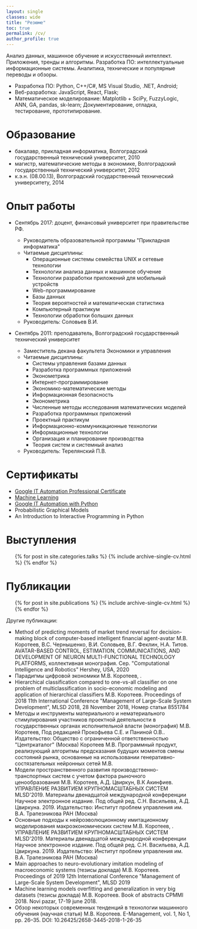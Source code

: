 ```yaml
---
layout: single
classes: wide
title: "Резюме"
toc: true
permalink: /cv/
author_profile: true 
---
```


Анализ данных, машинное обучение и искусственный интеллект. Приложения, тренды и алгоритмы.
Разработка ПО: интеллектуальные информационные системы.
Аналитика, технические и популярные переводы и обзоры.

- Разработка ПО: Python, C++/C#, MS Visual Studio, .NET, Android;
- Веб-разработка: JavaScript, React, Flask;
- Математическое моделирование: Matplotlib + SciPy, FuzzyLogic, ANN, GA, pandas, sk-learn;
Документирование, отладка, тестирование, прототипирование.

Образование
======
* бакалавр, прикладная информатика, Волгоградский государственный технический университет, 2010
* магистр, математические методы в экономике, Волгоградский государственный технический университет, 2012
* к.э.н. (08.00.13), Волгоградский государственный технический университетy, 2014

Опыт работы
======
* Сентябрь 2017: доцент, финансовый университет при правительстве РФ.
  * Руководитель образовательной программы "Прикладная информатика"
  * Читаемые дисциплины:
    - Операционные системы семейства UNIX и сетевые технологии
    - Технологии анализа данных и машинное обучение
    - Технологии разработки приложений для мобильный устройств
    - Web-программирование
    - Базы данных
    - Теория вероятностей и математическая статистика
    - Компьютерный практикум
    - Технологии обработки больших данных
  * Руководитель: Соловьев В.И.

* Сентябрь 2011: преподаватель, Волгоградский государственный технический университет
  * Заместитель декана факультета Экономики и управления
  * Читаемые дисциплины:
    - Системы управления базами данных
    - Разработка программных приложений
    - Эконометрика
    - Интернет-программирование
    - Экономико-математические методы
    - Информационная безопасность
    - Эконометрика
    - Численные методы исследования математических моделей
    - Разработка программных приложений
    - Проектный практикум
    - Информационно-коммуникационные технологии
    - Информационные технологии
    - Организация и планирование производства
    - Теория систем и системный анализ
  * Руководитель: Терелянский П.В.
  
Сертификаты
======
* [Google IT Automation Professional Certificate](https://www.youracclaim.com/badges/ee9779a7-6bd1-46d9-907f-f291b37d26f2?source=linked_in_profile)
* [Machine Learning](https://www.coursera.org/account/accomplishments/certificate/BGSL4ETU4DQQ)
* [Google IT Automation with Python](https://www.coursera.org/account/accomplishments/specialization/certificate/MB6ZUGHP3SN6)
* Probabilistic Graphical Models
* An Introduction to Interactive Programming in Python

Выступления
======
  <ul>{% for post in site.categories.talks %}
    {% include archive-single-cv.html %}
  {% endfor %}</ul>

Публикации
======

<ul>{% for post in site.publications %}
    {% include archive-single-cv.html %}
  {% endfor %}</ul>

Другие публикации:
* Method of predicting moments of market trend reversal for decision-making block of computer-based intelligent financial agent-avatar М.В. Коротеев, В.С. Чернышенко, В.И. Соловьев, В.Г. Феклин, Н.А. Титов. AVATAR-BASED CONTROL, ESTIMATION, COMMUNICATIONS, AND DEVELOPMENT OF NEURON MULTI-FUNCTIONAL TECHNOLOGY PLATFORMS, коллективная монография. Сер. "Computational Intelligence and Robotics" Hershey, USA, 2020
* Парадигмы цифровой экономики М.В. Коротеев, . 
* Hierarchical classification compared to one-vs-all classifier on one problem of multiclassification in socio-economic modeling and application of hierarchical classifiers М.В. Коротеев. Proceedings of 2018 11th International Conference "Management of Large-Scale System Development", MLSD 2018, 28 November 2018, Номер статьи 8551784
* Методы и инструменты материального и нематериального стимулирования участников проектной деятельности в государственных органах исполнительной власти (монография) М.В. Коротеев, Под редакцией Прокофьева С.Е. и Паниной О.В.. Издательство: Общество с ограниченной ответственностью "Центркаталог" (Москва)
Коротеев М.В. Программный продукт, реализующий алгоритмы предсказания будущих моментов смены состояний рынка, основанные на использовании генеративно-состязательных нейронных сетей М.В. 
* Модели пространственного развития производственно-транспортных систем с учетом фактора рыночного ценообразования М.В. Коротеев, А.Д. Цвиркун, В.К Акинфиев. УПРАВЛЕНИЕ РАЗВИТИЕМ КРУПНОМАСШТАБНЫХ СИСТЕМ MLSD'2019. Материалы двенадцатой международной конференции Научное электронное издание. Под общей ред. С.Н. Васильева, А.Д. Цвиркуна. 2019. Издательство: Институт проблем управления им. В.А. Трапезникова РАН (Москва)
* Основные подходы к нейроэволюционному имитационному моделирования макроэкономических систем М.В. Коротеев, . УПРАВЛЕНИЕ РАЗВИТИЕМ КРУПНОМАСШТАБНЫХ СИСТЕМ MLSD'2019. Материалы двенадцатой международной конференции Научное электронное издание. Под общей ред. С.Н. Васильева, А.Д. Цвиркуна. 2019. Издательство: Институт проблем управления им. В.А. Трапезникова РАН (Москва)
* Main approaches to neuro-evolutionary imitation modeling of macroeconomic systems (тезисы доклада) М.В. Коротеев. Proceedings of 2019 12th International Conference "Management of Large-Scale System Development", MLSD 2019
* Machine learning models overfitting and generalization in very big datasets (тезисы доклада) М.В. Коротеев. Book of abstracts CPMMI 2018. Novi pazar, 17-19 june 2018.
* Обзор некоторых современных тенденций в технологии машинного обучения (научная статья) М.В. Коротеев. E-Management, vol. 1, No 1, рp. 26–35. DOI: 10.26425/2658-3445-2018-1-26-35
